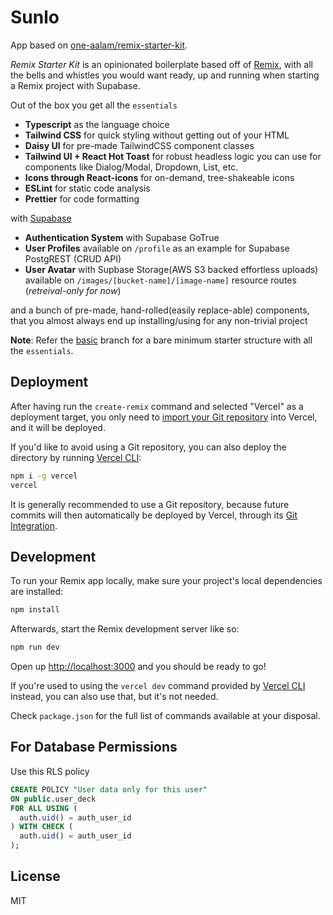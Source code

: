 # Sunlo

App based on [one-aalam/remix-starter-kit](https://github.com/one-aalam/remix-starter-kit).

_Remix Starter Kit_ is an opinionated boilerplate based off of [Remix](https://remix.run/), with all the bells and whistles you would want ready, up and running when starting a Remix project with Supabase.

Out of the box you get all the `essentials`

- **Typescript** as the language choice
- **Tailwind CSS** for quick styling without getting out of your HTML
- **Daisy UI** for pre-made TailwindCSS component classes
- **Tailwind UI + React Hot Toast** for robust headless logic you can use for components like Dialog/Modal, Dropdown, List, etc.
- **Icons through React-icons** for on-demand, tree-shakeable icons
- **ESLint** for static code analysis
- **Prettier** for code formatting

with [Supabase](https://supabase.io/)

- **Authentication System** with Supabase GoTrue
- **User Profiles** available on `/profile` as an example for Supabase PostgREST (CRUD API)
- **User Avatar** with Supbase Storage(AWS S3 backed effortless uploads) available on `/images/[bucket-name]/[image-name]` resource routes (_retreival-only for now_)

and a bunch of pre-made, hand-rolled(easily replace-able) components, that you almost always end up installing/using for any non-trivial project

**Note**: Refer the [basic](https://github.com/one-aalam/remix-starter-kit/tree/basic) branch for a bare minimum starter structure with all the `essentials`.

## Deployment

After having run the `create-remix` command and selected "Vercel" as a deployment target, you only need to [import your Git repository](https://vercel.com/new) into Vercel, and it will be deployed.

If you'd like to avoid using a Git repository, you can also deploy the directory by running [Vercel CLI](https://vercel.com/cli):

```sh
npm i -g vercel
vercel
```

It is generally recommended to use a Git repository, because future commits will then automatically be deployed by Vercel, through its [Git Integration](https://vercel.com/docs/concepts/git).

## Development

To run your Remix app locally, make sure your project's local dependencies are installed:

```sh
npm install
```

Afterwards, start the Remix development server like so:

```sh
npm run dev
```

Open up [http://localhost:3000](http://localhost:3000) and you should be ready to go!

If you're used to using the `vercel dev` command provided by [Vercel CLI](https://vercel.com/cli) instead, you can also use that, but it's not needed.

Check `package.json` for the full list of commands available at your disposal.

## For Database Permissions

Use this RLS policy

```sql
CREATE POLICY "User data only for this user"
ON public.user_deck
FOR ALL USING (
  auth.uid() = auth_user_id
) WITH CHECK (
  auth.uid() = auth_user_id
);
```

## License

MIT
